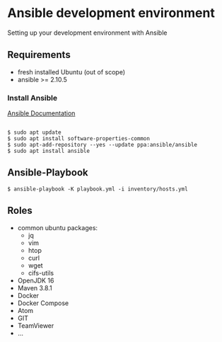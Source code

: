 # Ansible development environment

Setting up your development environment with Ansible

## Requirements

- fresh installed Ubuntu (out of scope)
- ansible >= 2.10.5

### Install Ansible

[Ansible Documentation](https://docs.ansible.com/ansible/latest/installation_guide/intro_installation.html#installing-ansible-on-ubuntu)

```

$ sudo apt update
$ sudo apt install software-properties-common
$ sudo apt-add-repository --yes --update ppa:ansible/ansible
$ sudo apt install ansible

```

## Ansible-Playbook

`` $ ansible-playbook -K playbook.yml -i inventory/hosts.yml  ``

## Roles

- common ubuntu packages:
    - jq
    - vim
    - htop
    - curl
    - wget
    - cifs-utils
- OpenJDK 16
- Maven 3.8.1
- Docker
- Docker Compose
- Atom
- GIT
- TeamViewer
- ...
